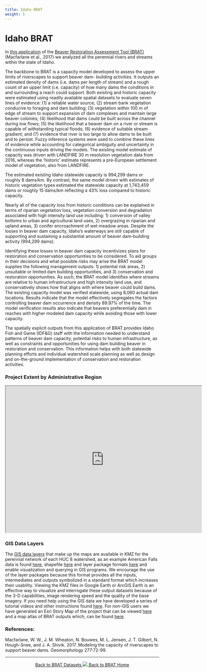 ```yaml
---
title: Idaho BRAT
weight: 5
---
```

# Idaho BRAT


In [this application](http://etal.joewheaton.org/brat-idaho.html) of the [Beaver Restoration Assessment Tool (BRAT)](http://brat.riverscapes.xyz/) (Macfarlane et al., 2017) we analyzed all the perennial rivers and streams within the
state of Idaho.

The backbone to BRAT is a capacity model developed to assess the upper limits of riverscapes to support beaver dam-
building activities. It outputs an estimated density of dams (i.e. dams per length of stream) and a rough count of an
upper limit (i.e. capacity) of how many dams the conditions in and surrounding a reach could support. Both existing
and historic capacity were estimated using readily available spatial datasets to evaluate seven lines of evidence: (1) a
reliable water source; (2) stream bank vegetation conducive to foraging and dam building; (3) vegetation within 100 m
of edge of stream to support expansion of dam complexes and maintain large beaver colonies; (4) likelihood that dams
could be built across the channel during low flows; (5) the likelihood that a beaver dam on a river or stream is capable
of withstanding typical floods; (6) evidence of suitable stream gradient; and (7) evidence that river is too large to allow
dams to be built and to persist. Fuzzy inference systems were used to combine these lines of evidence while accounting
for categorical ambiguity and uncertainty in the continuous inputs driving the models. The existing model estimate of
capacity was driven with LANDFIRE 30 m resolution vegetation data from 2016, whereas the ‘historic’ estimate
represents a pre-European settlement model of vegetation, also from LANDFIRE.

The estimated existing Idaho statewide capacity is 994,299 dams or roughly 8 dams/km. By contrast, the same model
driven with estimates of historic vegetation types estimated the statewide capacity at 1,743,459 dams or roughly 15
dams/km reflecting a 43% loss compared to historic capacity.

Nearly all of the capacity loss from historic conditions can be explained in terms of riparian vegetation loss, vegetation
conversion and degradation associated with high intensity land use including: 1) conversion of valley bottoms to urban
and agricultural land uses, 2) overgrazing in riparian and upland areas, 3) conifer encroachment of wet meadow areas.
Despite the losses in beaver dam capacity, Idaho’s waterways are still capable of supporting and sustaining a
substantial amount of beaver dam-building activity (994,299 dams).

Identifying these losses in beaver dam capacity incentivizes plans for restoration and conservation opportunities to be
considered. To aid groups in their decisions and what possible risks may arise the BRAT model supplies the following
management outputs: 1) potential risk areas, 2) unsuitable or limited dam building opportunities, and 3) conservation
and restoration opportunities. As such, the BRAT model identifies where streams are relative to human infrastructure
and high intensity land use, and conservatively shows how that aligns with where beaver could build dams.
The existing capacity model was verified statewide, using 8,060 actual dam locations. Results indicate that the model
effectively segregates the factors controlling beaver dam occurrence and density 89.97% of the time. The model
verification results also indicate that beavers preferentially dam in reaches with higher modeled dam capacity while
avoiding those with lower capacity.

The spatially explicit outputs from this application of BRAT provides Idaho Fish and Game (IDF&G) staff with the
information needed to understand patterns of beaver dam capacity, potential risks to human infrastructure, as well as
constraints and opportunities for using dam building beaver in restoration and conservation. This information helps with
both statewide planning efforts and individual watershed scale planning as well as design and on-the-ground
implementation of conservation and restoration activities.



### Project Extent by Administrative Region

<iframe src="https://www.google.com/maps/d/u/1/embed?mid=1xiJNQDCTb09D2GFxEtd3E5YH1MQXfo4g" width="640" height="480"></iframe>

### GIS Data Layers

The [GIS data layers](https://usu.box.com/s/prdjqq7jcu7vp3gr255qx4fyob5cnph6) that make up the maps are available in KMZ for the perennial network of each HUC 8 watershed, as an example American Falls data is found [here](https://usu.app.box.com/folder/80347951729), shapefile [here](https://usu.app.box.com/folder/80361904764) and layer package formats [here](https://usu.app.box.com/file/482465203637) and enable visualization and querying in GIS programs. We encourage the use of the layer packages because this format provides all the inputs, intermediates and outputs symbolized in a standard format which increases their usability. Viewing the KMZ files in Google Earth or ArcGIS Earth is an effective way to visualize and interrogate these output datasets because of the 3-D capabilities, image rendering speed and the quality of the base imagery. If you need help using the GIS data we have developed a series of tutorial videos and other instructions found [here](http://brat.riverscapes.xyz/Documentation/Documentation%20by%20Version/Outputs/WorkingWithBRATv3XOutputs.html). For non-GIS users we have generated an Esri Story Map of the project that can be viewed [here](https://usuonline.maps.arcgis.com/apps/Cascade/index.html?appid=904b557505564bc49f4a843a7aa3e593) and a map atlas of BRAT outputs which, can be found [here](https://usu.app.box.com/file/482747628927).


### References:

Macfarlane, W. W., J. M. Wheaton, N. Bouwes, M. L. Jensen, J. T. Gilbert, N. Hough-Snee, and J. A. Shivik. 2017. Modeling the capacity of riverscapes to support beaver dams. Geomorphology 277:72-99.

------
<div align="center">
	<a class="hollow button" href="{{ site.baseurl }}/BRATData/"><i class="fa fa-info-circle"></i> Back to BRAT Datasets </a>
	<a class="hollow button" href="{{ site.baseurl }}/"><img src="{{ site.baseurl }}/assets/images/favicons/favicon-16x16.png">  Back to BRAT Home </a>  
</div>
